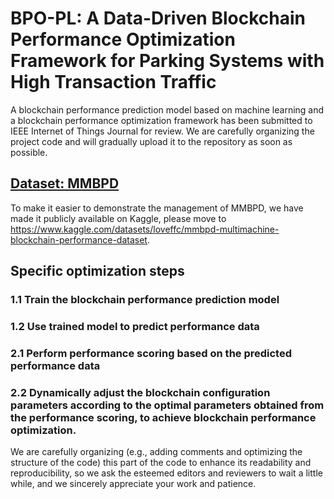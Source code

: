 # BPO-PL: A Data-Driven Blockchain Performance Optimization Framework for Parking Systems with High Transaction Traffic
A blockchain performance prediction model based on machine learning and a blockchain performance optimization framework has been submitted to IEEE Internet of Things Journal for review.
We are carefully organizing the project code and will gradually upload it to the repository as soon as possible.
## [Dataset: MMBPD](https://www.kaggle.com/datasets/loveffc/mmbpd-multimachine-blockchain-performance-dataset)
To make it easier to demonstrate the management of MMBPD, we have made it publicly available on Kaggle, please move to https://www.kaggle.com/datasets/loveffc/mmbpd-multimachine-blockchain-performance-dataset.
## Specific optimization steps
### 1.1 Train the blockchain performance prediction model
### 1.2 Use trained model to predict performance data
### 2.1 Perform performance scoring based on the predicted performance data
### 2.2 Dynamically adjust the blockchain configuration parameters according to the optimal parameters obtained from the performance scoring, to achieve blockchain performance optimization.
We are carefully organizing (e.g., adding comments and optimizing the structure of the code) this part of the code to enhance its readability and reproducibility, so we ask the esteemed editors and reviewers to wait a little while, and we sincerely appreciate your work and patience.
